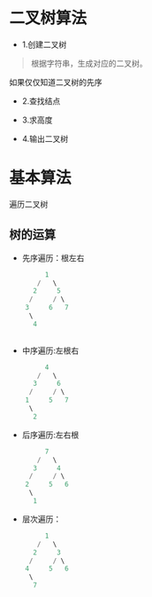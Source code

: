 # 二叉树算法

+ 1.创建二叉树
> 根据字符串，生成对应的二叉树。

如果仅仅知道二叉树的先序
+ 2.查找结点 

+ 3.求高度

+ 4.输出二叉树

# 基本算法

遍历二叉树

## 树的运算

+ 先序遍历：根左右

``` java
         1 
       /   \
      2     5
     /     / \
    3     6   7
     \
      4 
    
```
+ 中序遍历:左根右

``` java
         4 
       /   \
      3     6
     /     / \
    1     5   7
     \
      2 
```
+ 后序遍历:左右根

``` java
         7 
       /   \
      3     4
     /     / \
    2     5   6
     \
      1 
```
+ 层次遍历： 

``` java
         1 
       /   \
      2     3
     /     / \
    4     5   6
     \
      7 
```
  